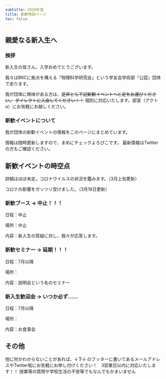 ```yaml
---
subtitle: 2020年度
title: 新歓特設ページ
toc: false
---
```


## 親愛なる新入生へ
### 挨拶
新入生の皆さん、入学おめでとうございます。

我々はBKCに拠点を構える「物理科学研究会」という学友会学術部『公認』団体であります。

我が団体に興味がある方は、~~是非とも下記新歓イベントへと足をお運びください。~~
~~ダイレクトに入会してください！！~~
個別に対応いたします。部室（アクトα）にお気軽にお越しください。

### 新歓イベントについて
我が団体の新歓イベントの情報をこのページにまとめています。

情報は随時更新しますので、まめにチェックよろぴこです。
最新情報はTwitterの方もご確認ください。


## 新歓イベントの時空点
詳細はほぼ未定。コロナウイルスの状況を鑑みます。（3月上旬更新）

コロナの影響をガッツリ受けました。（3月18日更新）

### 新歓ブース -> 中止！！！
日程：中止

場所：中止

内容：新入生の質疑に対し、我々が応答します。

### 新歓セミナー -> 延期！！！
日程：7月以降

場所：

内容：説明会という名のセミナー

### 新入生歓迎会 -> いつか必ず......
日程：7月以降

場所：

内容：お食事会

## その他
他に何かわからないことがあれば、↓下↓ のフッターに書いてあるメールアドレスやTwitter垢にお気軽にお申し付けください！　3営業日以内に対応いたします！！
授業等の質問や学校生活の不安等でもなんでもかまいません
